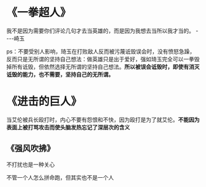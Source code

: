 # 《一拳超人》

我不是因为需要你们评论几句才去当英雄的，而是因为我想去当所以我才当的。 ----崎玉

ps：不要受别人影响，琦玉在打败敌人反而被污蔑诋毁误会时，没有愤怒急躁，反而只是无所谓的坚持自己想法：做英雄只是出于爱好，强如琦玉完全可以一拳毁掉所有诋毁，但依然选择无所谓的坚持自己想法。**所以被误会诋毁时，即使有消灭诋毁的能力，也不需要，坚持自己的无所谓。**



# 《进击的巨人》

当艾伦被兵长殴打时，内心不要有怨恨和不快，因为殴打是为了就艾伦。**不能因为表面上被打骂攻击而使头脑发热忘记了深层次的含义**





## 《强风吹拂》

不打扰也是一种关心

不管一个人怎么拼命跑，但其实也不是一个人

